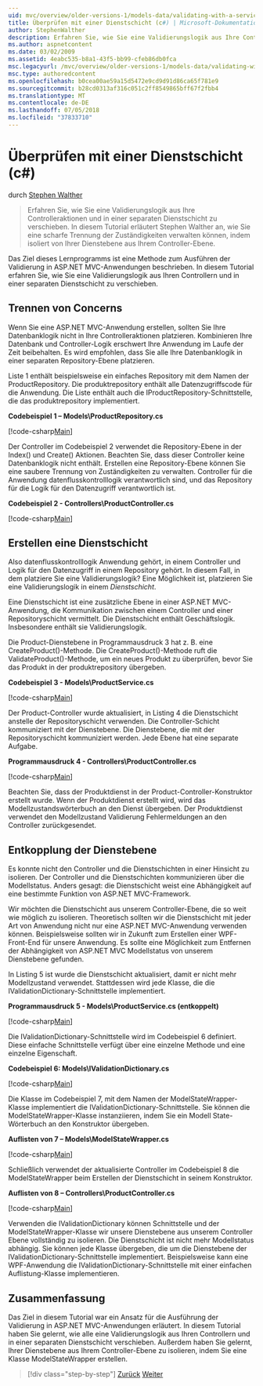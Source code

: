 ```yaml
---
uid: mvc/overview/older-versions-1/models-data/validating-with-a-service-layer-cs
title: Überprüfen mit einer Dienstschicht (c#) | Microsoft-Dokumentation
author: StephenWalther
description: Erfahren Sie, wie Sie eine Validierungslogik aus Ihre Controlleraktionen und in einer separaten Dienstschicht zu verschieben. In diesem Tutorial Stephen Walther wird erläutert, wie Sie...
ms.author: aspnetcontent
ms.date: 03/02/2009
ms.assetid: 4eabc535-b8a1-43f5-bb99-cfeb86db0fca
msc.legacyurl: /mvc/overview/older-versions-1/models-data/validating-with-a-service-layer-cs
msc.type: authoredcontent
ms.openlocfilehash: b0cea00ae59a15d5472e9cd9d91d86ca65f781e9
ms.sourcegitcommit: b28cd0313af316c051c2ff8549865bff67f2fbb4
ms.translationtype: MT
ms.contentlocale: de-DE
ms.lasthandoff: 07/05/2018
ms.locfileid: "37833710"
---
```

<a name="validating-with-a-service-layer-c"></a>Überprüfen mit einer Dienstschicht (c#)
====================
durch [Stephen Walther](https://github.com/StephenWalther)

> Erfahren Sie, wie Sie eine Validierungslogik aus Ihre Controlleraktionen und in einer separaten Dienstschicht zu verschieben. In diesem Tutorial erläutert Stephen Walther an, wie Sie eine scharfe Trennung der Zuständigkeiten verwalten können, indem isoliert von Ihrer Dienstebene aus Ihrem Controller-Ebene.


Das Ziel dieses Lernprogramms ist eine Methode zum Ausführen der Validierung in ASP.NET MVC-Anwendungen beschrieben. In diesem Tutorial erfahren Sie, wie Sie eine Validierungslogik aus Ihren Controllern und in einer separaten Dienstschicht zu verschieben.

## <a name="separating-concerns"></a>Trennen von Concerns

Wenn Sie eine ASP.NET MVC-Anwendung erstellen, sollten Sie Ihre Datenbanklogik nicht in Ihre Controlleraktionen platzieren. Kombinieren Ihre Datenbank und Controller-Logik erschwert Ihre Anwendung im Laufe der Zeit beibehalten. Es wird empfohlen, dass Sie alle Ihre Datenbanklogik in einer separaten Repository-Ebene platzieren.

Liste 1 enthält beispielsweise ein einfaches Repository mit dem Namen der ProductRepository. Die produktrepository enthält alle Datenzugriffscode für die Anwendung. Die Liste enthält auch die IProductRepository-Schnittstelle, die das produktrepository implementiert.

**Codebeispiel 1 – Models\ProductRepository.cs**

[!code-csharp[Main](validating-with-a-service-layer-cs/samples/sample1.cs)]

Der Controller im Codebeispiel 2 verwendet die Repository-Ebene in der Index() und Create() Aktionen. Beachten Sie, dass dieser Controller keine Datenbanklogik nicht enthält. Erstellen eine Repository-Ebene können Sie eine saubere Trennung von Zuständigkeiten zu verwalten. Controller für die Anwendung datenflusskontrolllogik verantwortlich sind, und das Repository für die Logik für den Datenzugriff verantwortlich ist.

**Codebeispiel 2 - Controllers\ProductController.cs**

[!code-csharp[Main](validating-with-a-service-layer-cs/samples/sample2.cs)]

## <a name="creating-a-service-layer"></a>Erstellen eine Dienstschicht

Also datenflusskontrolllogik Anwendung gehört, in einem Controller und Logik für den Datenzugriff in einem Repository gehört. In diesem Fall, in dem platziere Sie eine Validierungslogik? Eine Möglichkeit ist, platzieren Sie eine Validierungslogik in einem *Dienstschicht*.

Eine Dienstschicht ist eine zusätzliche Ebene in einer ASP.NET MVC-Anwendung, die Kommunikation zwischen einem Controller und einer Repositoryschicht vermittelt. Die Dienstschicht enthält Geschäftslogik. Insbesondere enthält sie Validierungslogik.

Die Product-Dienstebene in Programmausdruck 3 hat z. B. eine CreateProduct()-Methode. Die CreateProduct()-Methode ruft die ValidateProduct()-Methode, um ein neues Produkt zu überprüfen, bevor Sie das Produkt in der produktrepository übergeben.

**Codebeispiel 3 - Models\ProductService.cs**

[!code-csharp[Main](validating-with-a-service-layer-cs/samples/sample3.cs)]

Der Product-Controller wurde aktualisiert, in Listing 4 die Dienstschicht anstelle der Repositoryschicht verwenden. Die Controller-Schicht kommuniziert mit der Dienstebene. Die Dienstebene, die mit der Repositoryschicht kommuniziert werden. Jede Ebene hat eine separate Aufgabe.

**Programmausdruck 4 - Controllers\ProductController.cs**

[!code-csharp[Main](validating-with-a-service-layer-cs/samples/sample4.cs)]

Beachten Sie, dass der Produktdienst in der Product-Controller-Konstruktor erstellt wurde. Wenn der Produktdienst erstellt wird, wird das Modellzustandswörterbuch an den Dienst übergeben. Der Produktdienst verwendet den Modellzustand Validierung Fehlermeldungen an den Controller zurückgesendet.

## <a name="decoupling-the-service-layer"></a>Entkopplung der Dienstebene

Es konnte nicht den Controller und die Dienstschichten in einer Hinsicht zu isolieren. Der Controller und die Dienstschichten kommunizieren über die Modellstatus. Anders gesagt: die Dienstschicht weist eine Abhängigkeit auf eine bestimmte Funktion von ASP.NET MVC-Framework.

Wir möchten die Dienstschicht aus unserem Controller-Ebene, die so weit wie möglich zu isolieren. Theoretisch sollten wir die Dienstschicht mit jeder Art von Anwendung nicht nur eine ASP.NET MVC-Anwendung verwenden können. Beispielsweise sollten wir in Zukunft zum Erstellen einer WPF-Front-End für unsere Anwendung. Es sollte eine Möglichkeit zum Entfernen der Abhängigkeit von ASP.NET MVC Modellstatus von unserem Dienstebene gefunden.

In Listing 5 ist wurde die Dienstschicht aktualisiert, damit er nicht mehr Modellzustand verwendet. Stattdessen wird jede Klasse, die die IValidationDictionary-Schnittstelle implementiert.

**Programmausdruck 5 - Models\ProductService.cs (entkoppelt)**

[!code-csharp[Main](validating-with-a-service-layer-cs/samples/sample5.cs)]

Die IValidationDictionary-Schnittstelle wird im Codebeispiel 6 definiert. Diese einfache Schnittstelle verfügt über eine einzelne Methode und eine einzelne Eigenschaft.

**Codebeispiel 6: Models\IValidationDictionary.cs**

[!code-csharp[Main](validating-with-a-service-layer-cs/samples/sample6.cs)]

Die Klasse im Codebeispiel 7, mit dem Namen der ModelStateWrapper-Klasse implementiert die IValidationDictionary-Schnittstelle. Sie können die ModelStateWrapper-Klasse instanziieren, indem Sie ein Modell State-Wörterbuch an den Konstruktor übergeben.

**Auflisten von 7 – Models\ModelStateWrapper.cs**

[!code-csharp[Main](validating-with-a-service-layer-cs/samples/sample7.cs)]

Schließlich verwendet der aktualisierte Controller im Codebeispiel 8 die ModelStateWrapper beim Erstellen der Dienstschicht in seinem Konstruktor.

**Auflisten von 8 – Controllers\ProductController.cs**

[!code-csharp[Main](validating-with-a-service-layer-cs/samples/sample8.cs)]

Verwenden die IValidationDictionary können Schnittstelle und der ModelStateWrapper-Klasse wir unsere Dienstebene aus unserem Controller Ebene vollständig zu isolieren. Die Dienstschicht ist nicht mehr Modellstatus abhängig. Sie können jede Klasse übergeben, die um die Dienstebene der IValidationDictionary-Schnittstelle implementiert. Beispielsweise kann eine WPF-Anwendung die IValidationDictionary-Schnittstelle mit einer einfachen Auflistung-Klasse implementieren.

## <a name="summary"></a>Zusammenfassung

Das Ziel in diesem Tutorial war ein Ansatz für die Ausführung der Validierung in ASP.NET MVC-Anwendungen erläutert. In diesem Tutorial haben Sie gelernt, wie alle eine Validierungslogik aus Ihren Controllern und in einer separaten Dienstschicht verschieben. Außerdem haben Sie gelernt, Ihrer Dienstebene aus Ihrem Controller-Ebene zu isolieren, indem Sie eine Klasse ModelStateWrapper erstellen.

> [!div class="step-by-step"]
> [Zurück](validating-with-the-idataerrorinfo-interface-cs.md)
> [Weiter](validation-with-the-data-annotation-validators-cs.md)
